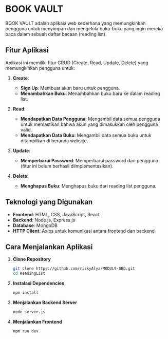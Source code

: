 # BOOK VAULT

BOOK VAULT adalah aplikasi web sederhana yang memungkinkan pengguna untuk menyimpan dan mengelola buku-buku yang ingin mereka baca dalam sebuah daftar bacaan (reading list).

## Fitur Aplikasi

Aplikasi ini memiliki fitur CRUD (Create, Read, Update, Delete) yang memungkinkan pengguna untuk:

1. **Create**:
   - **Sign Up**: Membuat akun baru untuk pengguna.
   - **Menambahkan Buku**: Menambahkan buku baru ke dalam reading list.

2. **Read**:
   - **Mendapatkan Data Pengguna**: Mengambil data semua pengguna untuk memastikan bahwa akun yang dimasukkan oleh pengguna valid.
   - **Mendapatkan Data Buku**: Mengambil data semua buku untuk ditampilkan di beranda website.

3. **Update**:
   - **Memperbarui Password**: Memperbarui password dari pengguna (fitur ini belum berhasil diimplementasikan).

4. **Delete**:
   - **Menghapus Buku**: Menghapus buku dari reading list pengguna.

## Teknologi yang Digunakan

- **Frontend**: HTML, CSS, JavaScript, React
- **Backend**: Node.js, Express.js
- **Database**: MongoDB
- **HTTP Client**: Axios untuk komunikasi antara frontend dan backend

## Cara Menjalankan Aplikasi

1. **Clone Repository**
   ```bash
   git clone https://github.com/rizkyAlya/MODUL9-SBD.git
   cd ReadingList
2. **Instalasi Dependencies**
   ```bash
   npm install
4. **Menjalankan Backend Server**
   ```bash
   node server.js
6. **Menjalankan Frontend**
    ```bash
    npm run dev
